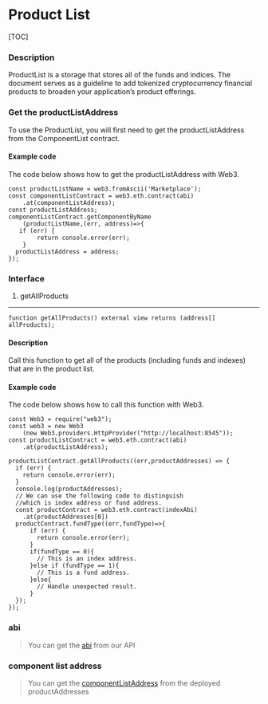 Product List
============

[TOC]

### Description

ProductList is a storage that stores all of the funds and indices. The document serves as a guideline to add tokenized cryptocurrency financial products to broaden your application’s product offerings.

### Get the productListAddress

To use the ProductList, you will first need to get the productListAddress from the ComponentList contract.

#### Example code

The code below shows how to get the productListAddress with Web3.

``` {.sourceCode .javascript}
const productListName = web3.fromAscii('Marketplace');
const componentListContract = web3.eth.contract(abi)
    .at(componentListAddress);
const productListAddress;
componentListContract.getComponentByName
    (productListName,(err, address)=>{
   if (err) {
        return console.error(err);
    }
  productListAddress = address;
});
```

### Interface

1. getAllProducts
-----------------

``` {.sourceCode .javascript}
function getAllProducts() external view returns (address[] allProducts);
```

#### Description

Call this function to get all of the products (including funds and indexes) that are in the product list.

#### Example code

The code below shows how to call this function with Web3.

``` {.sourceCode .javascript}
const Web3 = require("web3");
const web3 = new Web3
    (new Web3.providers.HttpProvider("http://localhost:8545"));
const productListContract = web3.eth.contract(abi)
    .at(productListAddress);

productListContract.getAllProducts((err,productAddresses) => {
  if (err) {
    return console.error(err);
  }
  console.log(productAddresses);
  // We can use the following code to distinguish
  //which is index address or fund address.
  const productContract = web3.eth.contract(indexAbi)
    .at(productAddresses[0])
  productContract.fundType((err,fundType)=>{
      if (err) {
        return console.error(err);
      }
      if(fundType == 0){
        // This is an index address.
      }else if (fundType == 1){
        // This is a fund address.
      }else{
        // Handle unexpected result.
      }
  });
});
```

### abi

> You can get the [abi](../api.html) from our API

### component list address

> You can get the [componentListAddress](../deployedaddress.html) from the deployed productAddresses
